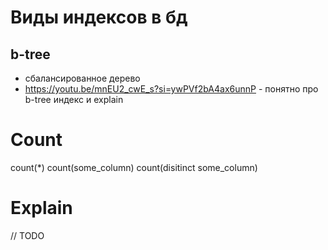 # Виды индексов в бд
## b-tree
- сбалансированное дерево
- https://youtu.be/mnEU2_cwE_s?si=ywPVf2bA4ax6unnP - понятно про b-tree индекс и explain

# Count 
count(*)
count(some_column)
count(disitinct some_column)

# Explain 
// TODO



